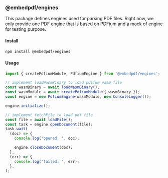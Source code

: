 ### @embedpdf/engines

This package defines engines used for parsing PDF files. Right now, we only provide one PDF engine that is based on PDFium and a mock of engine for testing purpose.

#### Install

```bash
npm install @embedpdf/engines
```

#### Usage

```typescript
import { createPdfiumModule, PdfiumEngine } from '@embedpdf/engines';

// implement loadWasmBinary to load pdifum wasm file
const wasmBinary = await loadWasmBinary();
const wasmModule = await createPdfiumModule({ wasmBinary });
const engine = new PdfiumEngine(wasmModule, new ConsoleLogger());

engine.initialize();

// implement fetchFile to load pdf file
const file = await loadFile();
const task = engine.openDocument(file);
task.wait(
  (doc) => {
    console.log('opened: ', doc);

    engine.closeDocument(doc);
  },
  (err) => {
    console.log('failed: ', err);
  },
);
```
